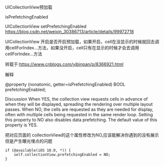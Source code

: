 UICollectionView预加载


isPrefetchingEnabled

UICollectionView setPrefetchingEnabled
https://blog.csdn.net/weixin_30386713/article/details/99972718


UICollectionView 开启是否开启预加载，如果开启，cell在没显示的时候就回去调用cellForIndex…方法，如果没开启，cell只有在显示的时候才会去调用cellForIndex…方法

转载于:https://www.cnblogs.com/yibinpan/p/8366921.html



解释

@property (nonatomic, getter=isPrefetchingEnabled) BOOL prefetchingEnabled;

Discussion
When YES, the collection view requests cells in advance of when they will be displayed, spreading the rendering over multiple layout passes. When NO, the cells are requested as they are needed for display, often with multiple cells being requested in the same render loop. Setting this property to NO also disables data prefetching. The default value of this property is YES.


把对应页面的 collectionView的这个属性修改为NO,应该能解决你遇到的没有展示但是产生曝光埋点的问题


```
if (@available(iOS 10.0, *)) {
    self.collectionView.prefetchingEnabled = NO;
}
```

